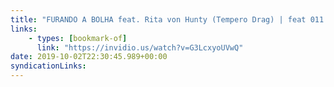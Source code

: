 ```yaml
---
title: "FURANDO A BOLHA feat. Rita von Hunty (Tempero Drag) | feat 011 - Invidious"
links:
    - types: [bookmark-of]
      link: "https://invidio.us/watch?v=G3LcxyoUVwQ"
date: 2019-10-02T22:30:45.989+00:00
syndicationLinks:
---
```

